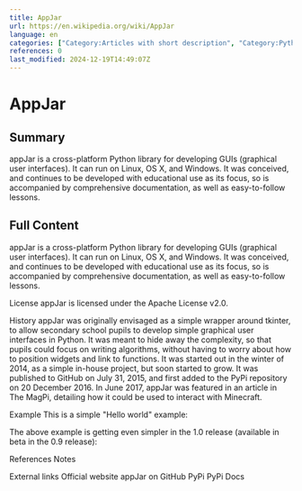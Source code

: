 ```yaml
---
title: AppJar
url: https://en.wikipedia.org/wiki/AppJar
language: en
categories: ["Category:Articles with short description", "Category:Python (programming language) libraries", "Category:Short description matches Wikidata", "Category:Widget toolkits"]
references: 0
last_modified: 2024-12-19T14:49:07Z
---
```


# AppJar

## Summary

appJar is a cross-platform Python library for developing GUIs (graphical user interfaces). It can run on Linux, OS X, and Windows. It was conceived, and continues to be developed with educational use as its focus, so is accompanied by comprehensive documentation, as well as easy-to-follow lessons.

## Full Content

appJar is a cross-platform Python library for developing GUIs (graphical user interfaces). It can run on Linux, OS X, and Windows. It was conceived, and continues to be developed with educational use as its focus, so is accompanied by comprehensive documentation, as well as easy-to-follow lessons.

License
appJar is licensed under the Apache License v2.0.

History
appJar was originally envisaged as a simple wrapper around tkinter, to allow secondary school pupils to develop simple graphical user interfaces in Python. It was meant to hide away the complexity, so that pupils could focus on writing algorithms, without having to worry about how to position widgets and link to functions. It was started out in the winter of 2014, as a simple in-house project, but soon started to grow. It was published to GitHub on July 31, 2015, and first added to the PyPi repository on 20 December 2016. In June 2017, appJar was featured in an article in The MagPi, detailing how it could be used to interact with Minecraft.

Example
This is a simple "Hello world" example:

The above example is getting even simpler in the 1.0 release (available in beta in the 0.9 release):

References
Notes

External links
Official website
appJar on GitHub
PyPi
PyPi Docs
